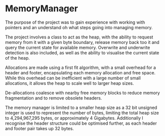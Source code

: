# MemoryManager
The purpose of the project was to gain experience with working with pointers and an understand oh what steps going into managing memory.

The project involves a class to act as the heap, with the ability to request memory from it with a given byte boundary, release memory back too it and query the current state for available memory. Overwrite and underwrite detection is also included, as well as the ability to visualise the current state of the heap.


Allocations are made using a first fit algorithm, with a small overhead for a header and footer, encapsulating each memory allocation and free space. While this overhead can be inefficient with a large number of small allocations, it allows the heap to scale well to larger heap sizes.

De-allocations coalesce with nearby free memory blocks to reduce memory fragmentation and to remove obsolete headers.

The memory manager is limited to a smaller heap size as a 32 bit unsigned integer is used to represent the number of bytes, limiting the total heap size to 4,294,967,295 bytes, or approximately 4 Gigabytes. Additionally I recognise the header structure could be optimised further, as each header and footer pair takes up 32 bytes.
